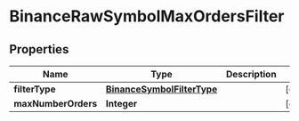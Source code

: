 # BinanceRawSymbolMaxOrdersFilter

## Properties
Name | Type | Description | Notes
------------ | ------------- | ------------- | -------------
**filterType** | [**BinanceSymbolFilterType**](BinanceSymbolFilterType.md) |  |  [optional]
**maxNumberOrders** | **Integer** |  |  [optional]

